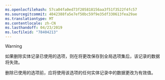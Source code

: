 ```yaml
---
ms.openlocfilehash: 57ca04fa0ed73f205818156aa3f51f3522f4fc57
ms.sourcegitcommit: 4042388fa5e7ef50bc59f9e35df330613fea29ae
ms.translationtype: MT
ms.contentlocale: zh-CN
ms.lasthandoff: 04/23/2019
ms.locfileid: "78404213"
---
```

> [!WARNING]
> 如果删除实体记录已使用的选项，则在将更改保存到全局选项集后，该记录的数据将失效。
>
>删除已使用的选项前，应将使用该选项的任何实体记录中的数据更改为有效值。